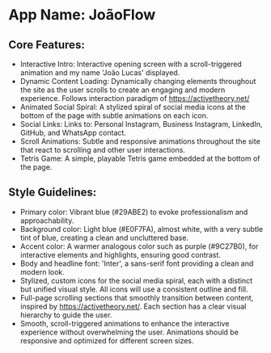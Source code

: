 # **App Name**: JoãoFlow

## Core Features:

- Interactive Intro: Interactive opening screen with a scroll-triggered animation and my name 'João Lucas' displayed.
- Dynamic Content Loading: Dynamically changing elements throughout the site as the user scrolls to create an engaging and modern experience. Follows interaction paradigm of https://activetheory.net/
- Animated Social Spiral: A stylized spiral of social media icons at the bottom of the page with subtle animations on each icon.
- Social Links: Links to: Personal Instagram, Business Instagram, LinkedIn, GitHub, and WhatsApp contact.
- Scroll Animations: Subtle and responsive animations throughout the site that react to scrolling and other user interactions.
- Tetris Game: A simple, playable Tetris game embedded at the bottom of the page.

## Style Guidelines:

- Primary color: Vibrant blue (#29ABE2) to evoke professionalism and approachability. 
- Background color: Light blue (#E0F7FA), almost white, with a very subtle tint of blue, creating a clean and uncluttered base.
- Accent color: A warmer analogous color such as purple (#9C27B0), for interactive elements and highlights, ensuring good contrast.
- Body and headline font: 'Inter', a sans-serif font providing a clean and modern look.
- Stylized, custom icons for the social media spiral, each with a distinct but unified visual style. All icons will use a consistent outline and fill.
- Full-page scrolling sections that smoothly transition between content, inspired by https://activetheory.net/. Each section has a clear visual hierarchy to guide the user.
- Smooth, scroll-triggered animations to enhance the interactive experience without overwhelming the user. Animations should be responsive and optimized for different screen sizes.